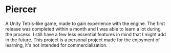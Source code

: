 # Piercer

A Unity Tetris-like game, made to gain experience with the engine. The first release was completed within a month and I was able to learn a lot during the process.
I still have a few less essential features in mind that I might add in the future.
This project is a personal project made for the enjoyment of learning, it's not intended for commercialization.
